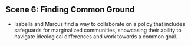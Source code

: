 ## Scene 6: Finding Common Ground
- Isabella and Marcus find a way to collaborate on a policy that includes safeguards for marginalized communities, showcasing their ability to navigate ideological differences and work towards a common goal.
